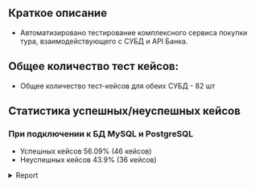 ## Краткое описание
 * Автоматизировано тестирование комплексного сервиса покупки тура, взаимодействующего с СУБД и API Банка.
## Общее количество тест кейсов: 
 * Общее количество тест-кейсов для обеих СУБД - 82 шт
## Статистика успешных/неуспешных кейсов

### При подключении к БД MySQL и PostgreSQL
* Успешных кейсов 56.09% (46 кейсов)
* Неуспешных кейсов 43.9% (36 кейсов)
<details>
   <summary>Report</summary>
   
  ![image](https://user-images.githubusercontent.com/110032141/215495634-76c1e3a9-1537-4984-9e07-2ce4159753c5.png)

## Общие рекомендации
1. Исправить орфографические ошибки ([Ошибка в слове Марракеш](https://github.com/ripodgor/QA46_Diploma/issues/1))
2. Исправить визуальные ошибки ([Ошибка в названии вкладки](https://github.com/ripodgor/QA46_Diploma/issues/5)) 
3. Исправить цвет кнопки "Купить" и "Купить в кредит", чтобы при нажатии они меняли цвет ([Красный - активная вкладка, белый - неактивная](https://github.com/ripodgor/QA46_Diploma/issues/4)).
3. Исправить дефекты связанные с неверными сообщениями об ошибках.
4. Для поля "Владелец" ввести ограничение на вводимые символы - только английские буквы, нечувствительные к регистру.
5. Сделать кнопку "Продолжить" неактивной, если есть пустые и/или неправильно заполненные поля.
6. Проработать ответ сервера на запрос с неизвестным номером карты. В настоящее время SUT отвечает статусом 500: Internal Server Error. Ожидается ответ, информирующий о неизвестном номере карты или статус 400

**Полный список найденных дефектов находится в [Issues](https://github.com/ripodgor/QA46_Diploma/issues)**
